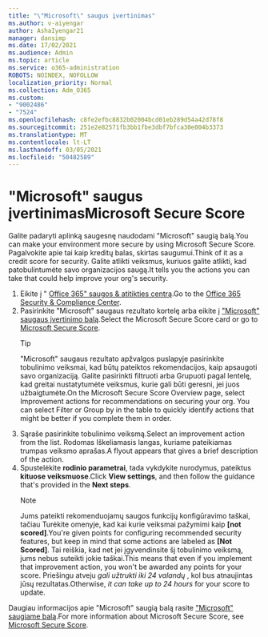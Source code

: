 ```yaml
---
title: "\"Microsoft\" saugus įvertinimas"
ms.author: v-aiyengar
author: AshaIyengar21
manager: dansimp
ms.date: 17/02/2021
ms.audience: Admin
ms.topic: article
ms.service: o365-administration
ROBOTS: NOINDEX, NOFOLLOW
localization_priority: Normal
ms.collection: Adm_O365
ms.custom:
- "9002486"
- "7524"
ms.openlocfilehash: c8fe2efbc8832b02004bcd01eb289d54a42d78f8
ms.sourcegitcommit: 251e2e82571fb3bb1fbe3dbf7bfca30e004b3373
ms.translationtype: MT
ms.contentlocale: lt-LT
ms.lasthandoff: 03/05/2021
ms.locfileid: "50482589"
---
```

# <a name="microsoft-secure-score"></a><span data-ttu-id="7811f-102">"Microsoft" saugus įvertinimas</span><span class="sxs-lookup"><span data-stu-id="7811f-102">Microsoft Secure Score</span></span>

<span data-ttu-id="7811f-103">Galite padaryti aplinką saugesnę naudodami "Microsoft" saugią balą.</span><span class="sxs-lookup"><span data-stu-id="7811f-103">You can make your environment more secure by using Microsoft Secure Score.</span></span> <span data-ttu-id="7811f-104">Pagalvokite apie tai kaip kreditų balas, skirtas saugumui.</span><span class="sxs-lookup"><span data-stu-id="7811f-104">Think of it as a credit score for security.</span></span> <span data-ttu-id="7811f-105">Galite atlikti veiksmus, kuriuos galite atlikti, kad patobulintumėte savo organizacijos saugą.</span><span class="sxs-lookup"><span data-stu-id="7811f-105">It tells you the actions you can take that could help improve your org's security.</span></span>

1. <span data-ttu-id="7811f-106">Eikite į " [Office 365" saugos & atitikties centrą](https://go.microsoft.com/fwlink/p/?linkid=2077143).</span><span class="sxs-lookup"><span data-stu-id="7811f-106">Go to the [Office 365 Security & Compliance Center](https://go.microsoft.com/fwlink/p/?linkid=2077143).</span></span>
1. <span data-ttu-id="7811f-107">Pasirinkite "Microsoft" saugaus rezultato kortelę arba eikite į ["Microsoft" saugaus įvertinimo balą](https://go.microsoft.com/fwlink/?linkid=2099589).</span><span class="sxs-lookup"><span data-stu-id="7811f-107">Select the Microsoft Secure Score card or go to [Microsoft Secure Score](https://go.microsoft.com/fwlink/?linkid=2099589).</span></span>
    > [!TIP]
    >  <span data-ttu-id="7811f-108">"Microsoft" saugaus rezultato apžvalgos puslapyje pasirinkite tobulinimo veiksmai, kad būtų pateiktos rekomendacijos, kaip apsaugoti savo organizaciją. Galite pasirinkti filtruoti arba Grupuoti pagal lentelę, kad greitai nustatytumėte veiksmus, kurie gali būti geresni, jei juos užbaigtumėte.</span><span class="sxs-lookup"><span data-stu-id="7811f-108">On the Microsoft Secure Score Overview page, select Improvement actions for recommendations on securing your org. You can select Filter or Group by in the table to quickly identify actions that might be better if you complete them in order.</span></span>
1. <span data-ttu-id="7811f-109">Sąraše pasirinkite tobulinimo veiksmą.</span><span class="sxs-lookup"><span data-stu-id="7811f-109">Select an improvement action from the list.</span></span> <span data-ttu-id="7811f-110">Rodomas Iškeliamasis langas, kuriame pateikiamas trumpas veiksmo aprašas.</span><span class="sxs-lookup"><span data-stu-id="7811f-110">A flyout appears that gives a brief description of the action.</span></span>
1. <span data-ttu-id="7811f-111">Spustelėkite **rodinio parametrai**, tada vykdykite nurodymus, pateiktus **kituose veiksmuose**.</span><span class="sxs-lookup"><span data-stu-id="7811f-111">Click **View settings**, and then follow the guidance that's provided in the **Next steps**.</span></span>
    > [!NOTE]
    > <span data-ttu-id="7811f-112">Jums pateikti rekomenduojamų saugos funkcijų konfigūravimo taškai, tačiau Turėkite omenyje, kad kai kurie veiksmai pažymimi kaip **[not scored]**.</span><span class="sxs-lookup"><span data-stu-id="7811f-112">You're given points for configuring recommended security features, but keep in mind that some actions are labeled as **[Not Scored]**.</span></span> <span data-ttu-id="7811f-113">Tai reiškia, kad net jei įgyvendinsite šį tobulinimo veiksmą, jums nebus suteikti jokie taškai.</span><span class="sxs-lookup"><span data-stu-id="7811f-113">This means that even if you implement that improvement action, you won't be awarded any points for your score.</span></span> <span data-ttu-id="7811f-114">Priešingu atveju *gali užtrukti iki 24 valandų* , kol bus atnaujintas jūsų rezultatas.</span><span class="sxs-lookup"><span data-stu-id="7811f-114">Otherwise, *it can take up to 24 hours* for your score to update.</span></span>

<span data-ttu-id="7811f-115">Daugiau informacijos apie "Microsoft" saugią balą rasite ["Microsoft" saugiame balą](https://go.microsoft.com/fwlink/?linkid=2103077).</span><span class="sxs-lookup"><span data-stu-id="7811f-115">For more information about Microsoft Secure Score, see [Microsoft Secure Score](https://go.microsoft.com/fwlink/?linkid=2103077).</span></span>